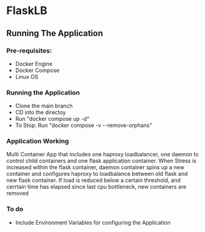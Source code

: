# FlaskLB

## Running The Application

### Pre-requisites:
  - Docker Engine
  - Docker Compose
  - Linux OS

### Running the Application
  - Clone the main branch
  - CD into the directoy
  - Run "docker compose up -d"
  - To Stop: Run "docker compose -v --remove-orphans"
  
### Application Working
  Multi Container App that includes one haproxy loadbalancer, one daemon to control child containers and one flask application container.
  When Stress is increased within the flask container, daemon container spins up a new container and configures haproxy to loadbalance between old flask
  and new flask container. If load is reduced below a certain threshold, and cerrtain time has elapsed since last cpu bottleneck, new containers are removed
  
### To do
 - Include Environment Variables for configuring the Application
